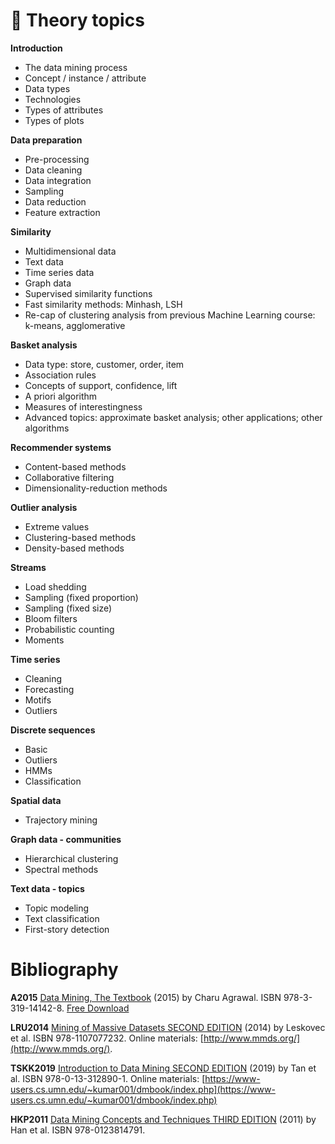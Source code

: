 # :construction: Theory topics

**Introduction**
* The data mining process
* Concept / instance / attribute
* Data types
* Technologies
* Types of attributes
* Types of plots

**Data preparation**
* Pre-processing
* Data cleaning
* Data integration
* Sampling
* Data reduction
* Feature extraction

**Similarity**
* Multidimensional data
* Text data
* Time series data
* Graph data
* Supervised similarity functions
* Fast similarity methods: Minhash, LSH
* Re-cap of clustering analysis from previous Machine Learning course: k-means, agglomerative

**Basket analysis**
* Data type: store, customer, order, item
* Association rules
* Concepts of support, confidence, lift
* A priori algorithm
* Measures of interestingness
* Advanced topics: approximate basket analysis; other applications; other algorithms

**Recommender systems**
* Content-based methods
* Collaborative filtering
* Dimensionality-reduction methods

**Outlier analysis**
* Extreme values
* Clustering-based methods
* Density-based methods

**Streams**
* Load shedding
* Sampling (fixed proportion)
* Sampling (fixed size)
* Bloom filters
* Probabilistic counting
* Moments

**Time series**
* Cleaning
* Forecasting
* Motifs
* Outliers

**Discrete sequences**
* Basic
* Outliers
* HMMs
* Classification

**Spatial data**
* Trajectory mining

**Graph data  - communities**
* Hierarchical clustering
* Spectral methods

**Text data - topics**
* Topic modeling
* Text classification
* First-story detection

# Bibliography

**A2015** [Data Mining, The Textbook](https://www.springer.com/us/book/9783319141411) (2015) by Charu Agrawal. ISBN 978-3-319-14142-8. [Free Download](https://doc.lagout.org/Others/Data%20Mining/Data%20Mining_%20The%20Textbook%20%5BAggarwal%202015-04-14%5D.pdf)

**LRU2014** [Mining of Massive Datasets SECOND EDITION](https://www.cambridge.org/core/books/mining-of-massive-datasets/C1B37BA2CBB8361B94FDD1C6F4E47922) (2014) by Leskovec et al. ISBN 978-1107077232. Online materials: [http://www.mmds.org/](http://www.mmds.org/).

**TSKK2019** [Introduction to Data Mining SECOND EDITION](https://www.pearson.com/us/higher-education/program/Tan-Introduction-to-Data-Mining-2nd-Edition/PGM214749.html) (2019) by Tan et al. ISBN 978-0-13-312890-1. Online materials: [https://www-users.cs.umn.edu/~kumar001/dmbook/index.php](https://www-users.cs.umn.edu/~kumar001/dmbook/index.php)

**HKP2011** [Data Mining Concepts and Techniques THIRD EDITION](https://www.elsevier.com/books/data-mining-concepts-and-techniques/han/978-0-12-381479-1) (2011) by Han et al. ISBN 978-0123814791.
